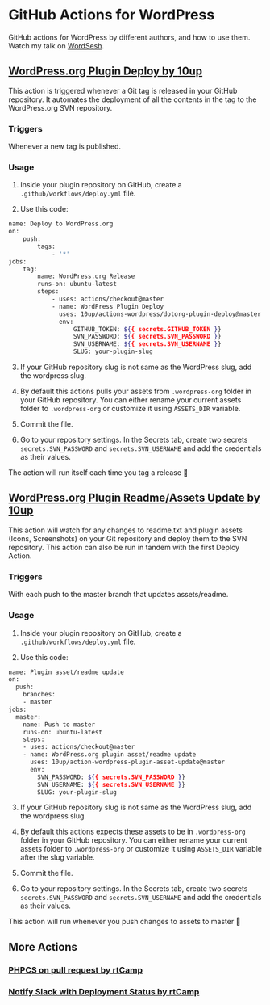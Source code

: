 # GitHub Actions for WordPress

GitHub actions for WordPress by different authors, and how to use them. Watch my talk on [WordSesh](https://WordSesh.com).

## [WordPress.org Plugin Deploy by **10up**](https://github.com/marketplace/actions/wordpress-plugin-deploy)

This action is triggered whenever a Git tag is released in your GitHub repository.
It automates the deployment of all the contents in the tag to the WordPress.org SVN repository.

### Triggers
Whenever a new tag is published.

### Usage

1. Inside your plugin repository on GitHub, create a `.github/workflows/deploy.yml` file.

2. Use this code:

``` bash
name: Deploy to WordPress.org
on:
    push:
        tags:
            - '*'
jobs:
    tag:
        name: WordPress.org Release
        runs-on: ubuntu-latest
        steps:
            - uses: actions/checkout@master
            - name: WordPress Plugin Deploy
              uses: 10up/actions-wordpress/dotorg-plugin-deploy@master
              env:
                  GITHUB_TOKEN: ${{ secrets.GITHUB_TOKEN }}
                  SVN_PASSWORD: ${{ secrets.SVN_PASSWORD }}
                  SVN_USERNAME: ${{ secrets.SVN_USERNAME }}
                  SLUG: your-plugin-slug
```

3. If your GitHub repository slug is not same as the WordPress slug, add the
wordpress slug.

6. By default this actions pulls your assets from `.wordpress-org` folder in your GitHub repository.
You can either rename your current assets folder to `.wordpress-org` or customize it using
`ASSETS_DIR` variable.

4. Commit the file.

5. Go to your repository settings. In the Secrets tab, create two secrets
`secrets.SVN_PASSWORD` and `secrets.SVN_USERNAME` and add the credentials as their
values.

The action will run itself each time you tag a release 🎉

## [WordPress.org Plugin Readme/Assets Update by **10up**](https://github.com/10up/action-wordpress-plugin-asset-update)

This action will watch for any changes to readme.txt and plugin assets (Icons, Screenshots) on your Git repository and deploy them to the SVN repository. This action can also be run in tandem with the first Deploy Action.

### Triggers
With each push to the master branch that updates assets/readme. 

### Usage

1. Inside your plugin repository on GitHub, create a `.github/workflows/deploy.yml` file.

2. Use this code:

``` bash
name: Plugin asset/readme update
on:
  push:
    branches:
    - master
jobs:
  master:
    name: Push to master
    runs-on: ubuntu-latest
    steps:
    - uses: actions/checkout@master
    - name: WordPress.org plugin asset/readme update
      uses: 10up/action-wordpress-plugin-asset-update@master
      env:
        SVN_PASSWORD: ${{ secrets.SVN_PASSWORD }}
        SVN_USERNAME: ${{ secrets.SVN_USERNAME }}
        SLUG: your-plugin-slug
```

3. If your GitHub repository slug is not same as the WordPress slug, add the
wordpress slug.

6. By default this actions expects these assets to be in `.wordpress-org` folder in your GitHub repository.
You can either rename your current assets folder to `.wordpress-org` or customize it using
`ASSETS_DIR` variable after the slug variable.

4. Commit the file.

5. Go to your repository settings. In the Secrets tab, create two secrets
`secrets.SVN_PASSWORD` and `secrets.SVN_USERNAME` and add the credentials as their
values.

This action will run whenever you push changes to assets to master 🎉

## More Actions

### [PHPCS on pull request by rtCamp](https://github.com/rtCamp/action-phpcs-code-review)
### [Notify Slack with Deployment Status by rtCamp](https://github.com/rtCamp/action-slack-notify)
